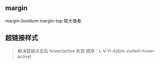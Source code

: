 ## margin
margin-boottom margin-top 取大值者

## 超链接样式
> 解决链接点击后 hover/active 失效
顺序：L-V-H-A(link-visited-hover-active)

